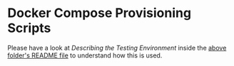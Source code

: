 # Docker Compose Provisioning Scripts

Please have a look at *Describing the Testing Environment* inside the [above folder's README file](../README.md) to understand how this is used.
